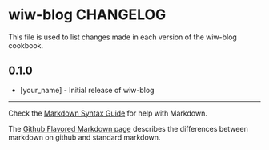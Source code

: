 wiw-blog CHANGELOG
==================

This file is used to list changes made in each version of the wiw-blog cookbook.

0.1.0
-----
- [your_name] - Initial release of wiw-blog

- - -
Check the [Markdown Syntax Guide](http://daringfireball.net/projects/markdown/syntax) for help with Markdown.

The [Github Flavored Markdown page](http://github.github.com/github-flavored-markdown/) describes the differences between markdown on github and standard markdown.
